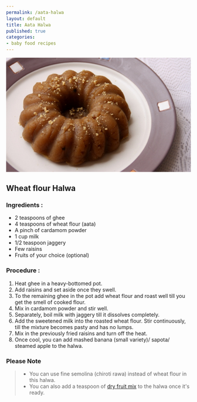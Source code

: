 ```yaml
---
permalink: /aata-halwa
layout: default
title: Aata Halwa
published: true
categories:
- baby food recipes
---
```

<div class="post group">
<img src="/images/aata_halwa.JPG" alt="wheat flour halwa" class="recipe" />
<h2>Wheat flour Halwa</h2>

<div class="blog-content">
<h3>Ingredients :</h3>
<ul>
<li>2 teaspoons of ghee</li>
<li>4 teaspoons of wheat flour (aata)</li>
<li>A pinch of cardamom powder</li>
<li>1 cup milk</li>
<li>1/2 teaspoon jaggery</li>
<li>Few raisins</li>
<li>Fruits of your choice (optional)</li>
</ul>

<h3>Procedure :</h3>
<ol>
<li>Heat ghee in a heavy-bottomed pot.</li>
<li>Add raisins and set aside once they swell.</li>
<li>To the remaining ghee in the pot add wheat flour and roast well till you get the smell of cooked flour.  </li>
<li>Mix in cardamom powder and stir well.</li>
<li>Separately, boil milk with jaggery till it dissolves completely.  </li>
<li>Add the sweetened milk into the roasted wheat flour. Stir continuously, till the mixture becomes pasty and has no lumps.</li>
<li>Mix in the previously fried raisins and turn off the heat.</li>
<li>Once cool, you can add mashed banana (small variety)/ sapota/ steamed apple to the halwa.</li>
</ol>

<h3>Please Note</h3>
<blockquote>
<ul>
<li>You can use fine semolina (chiroti rawa) instead of wheat flour in this halwa.</li>
<li>You can also add a teaspoon of <a href='#recipe_16'>dry fruit mix</a> to the halwa once it's ready. </li>
</ul>
</blockquote>
</div>
</div>

<div class="final group">
&nbsp;
</div>
